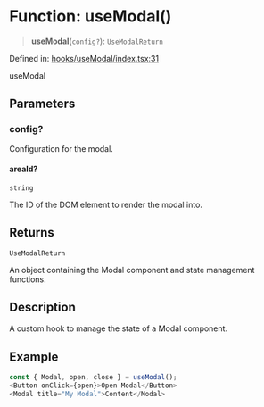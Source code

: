 # Function: useModal()

> **useModal**(`config?`): `UseModalReturn`

Defined in: [hooks/useModal/index.tsx:31](https://github.com/onyx-og/prismal/blob/7e948b825c73ffc9bb10fe5a1890783eb7215c77/packages/react/src/hooks/useModal/index.tsx#L31)

useModal

## Parameters

### config?

Configuration for the modal.

#### areaId?

`string`

The ID of the DOM element to render the modal into.

## Returns

`UseModalReturn`

An object containing the Modal component and state management functions.

## Description

A custom hook to manage the state of a Modal component.

## Example

```ts
const { Modal, open, close } = useModal();
<Button onClick={open}>Open Modal</Button>
<Modal title="My Modal">Content</Modal>
```
